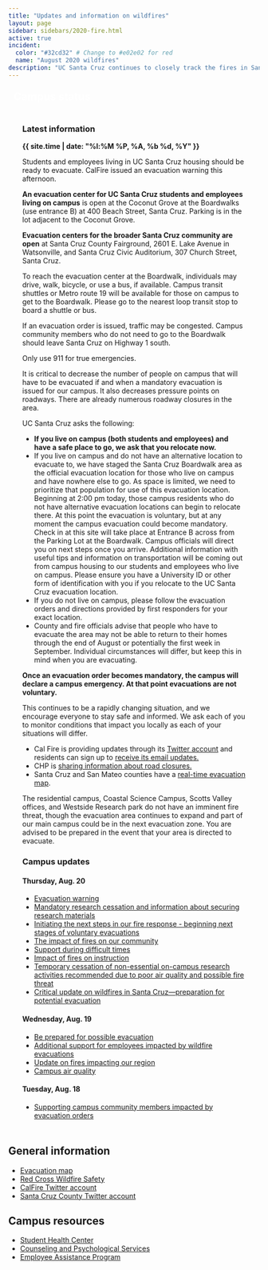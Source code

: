 ```yaml
---
title: "Updates and information on wildfires"
layout: page 
sidebar: sidebars/2020-fire.html
active: true
incident:
  color: "#32cd32" # Change to #e02e02 for red
  name: "August 2020 wildfires"
description: "UC Santa Cruz continues to closely track the fires in Santa Cruz, Santa Clara, and neighboring counties. This event has resulted in multiple evacuations and air quality concerns."
---
```


<section style="border: 4px solid {{ page.incident.color }}; padding: 0; margin: 0 0 2em 0;">
  
  <h2 style="margin: 0 0 .5em 0; background-color: {{ page.incident.color }}; line-height: 1; padding: .5em .5em .45em .5em; color: white;"><i class="far fa-bell"></i> Campus status</h2>

  <div style="padding: .05em 2em .5em 2em;">

### Latest information

<b>{{ site.time | date: "%l:%M %P, %A, %b %d, %Y" }}</b>

Students and employees living in UC Santa Cruz housing should be ready to evacuate. CalFire issued an evacuation warning this afternoon.

**An evacuation center for UC Santa Cruz students and employees living on campus** is open at the Coconut Grove at the Boardwalks (use entrance B) at 400 Beach Street, Santa Cruz. Parking is in the lot adjacent to the Coconut Grove.

**Evacuation centers for the broader Santa Cruz community are open** at Santa Cruz County Fairground, 2601 E. Lake Avenue in Watsonville, and Santa Cruz Civic Auditorium, 307 Church Street, Santa Cruz.

To reach the evacuation center at the Boardwalk, individuals may drive, walk, bicycle, or use a bus, if available. Campus transit shuttles or Metro route 19 will be available for those on campus to get to the Boardwalk. Please go to the nearest loop transit stop to board a shuttle or bus.

If an evacuation order is issued, traffic may be congested. Campus community members who do not need to go to the Boardwalk should leave Santa Cruz on Highway 1 south.

Only use 911 for true emergencies.

It is critical to decrease the number of people on campus that will have to be evacuated if and when a mandatory evacuation is issued for our campus. It also decreases pressure points on roadways. There are already numerous roadway closures in the area.

UC Santa Cruz asks the following:

- **If you live on campus (both students and employees) and have a safe place to go, we ask that you relocate now.**
- If you live on campus and do not have an alternative location to evacuate to, we have staged the Santa Cruz Boardwalk area as the official evacuation location for those who live on campus and have nowhere else to go. As space is limited, we need to prioritize that population for use of this evacuation location. Beginning at 2:00 pm today, those campus residents who do not have alternative evacuation locations can begin to relocate there. At this point the evacuation is voluntary, but at any moment the campus evacuation could become mandatory. Check in at this site will take place at Entrance B across from the Parking Lot at the Boardwalk. Campus officials will direct you on next steps once you arrive. Additional information with useful tips and information on transportation will be coming out from campus housing to our students and employees who live on campus. Please ensure you have a University ID or other form of identification with you if you relocate to the UC Santa Cruz evacuation location.
- If you do not live on campus, please follow the evacuation orders and directions provided by first responders for your exact location.
- County and fire officials advise that people who have to evacuate the area may not be able to return to their homes through the end of August or potentially the first week in September. Individual circumstances will differ, but keep this in mind when you are evacuating.

**Once an evacuation order becomes mandatory, the campus will declare a campus emergency. At that point evacuations are not voluntary.**  

This continues to be a rapidly changing situation, and we encourage everyone to stay safe and informed. We ask each of you to monitor conditions that impact you locally as each of your situations will differ.

- Cal Fire is providing updates through its [Twitter account](https://twitter.com/CALFIRECZU)  and residents can sign up to [receive its email updates.](https://tinyurl.com/czulightning)
- CHP is [sharing information about road closures.](https://twitter.com/CHPscrz)
- Santa Cruz and San Mateo counties have a [real-time evacuation map](https://www.smco.community.zonehaven.com/).

The residential campus, Coastal Science Campus, Scotts Valley offices, and Westside Research park do not have an imminent fire threat, though the evacuation area continues to expand and part of our main campus could be in the next evacuation zone. You are advised to be prepared in the event that your area is directed to evacuate.

### Campus updates

#### Thursday, Aug. 20

- [Evacuation warning](https://news.ucsc.edu/2020/08/evacuation-warning.html)
- [Mandatory research cessation and information about securing research materials](https://news.ucsc.edu/2020/08/mandatory-research-cessation.html)
- [Initiating the next steps in our fire response - beginning next stages of voluntary evacuations](https://news.ucsc.edu/2020/08/initiating-next-steps-in-our-fire-response.html)
- [The impact of fires on our community](https://news.ucsc.edu/2020/08/impact-of-fires-on-our-community.html)
- [Support during difficult times](https://news.ucsc.edu/2020/08/support-during-difficult-times.html)
- [Impact of fires on instruction](https://news.ucsc.edu/2020/08/impact-of-fires-on-instruction.html)
- [Temporary cessation of non-essential on-campus research activities recommended due to poor air quality and possible fire threat](https://news.ucsc.edu/2020/08/temp-cessation-of-non-essential-on-campus-research.html)
- [Critical update on wildfires in Santa Cruz—preparation for potential evacuation](https://news.ucsc.edu/2020/08/critical-update-wildfires.html)

#### Wednesday, Aug. 19

- [Be prepared for possible evacuation](https://news.ucsc.edu/2020/08/prepare-evacuation-students.html)
- [Additional support for employees impacted by wildfire evacuations](https://news.ucsc.edu/2020/08/additional-support-employees.html)
- [Update on fires impacting our region](https://news.ucsc.edu/2020/08/update-on-fires-impact.html)
- [Campus air quality](https://news.ucsc.edu/2020/08/campus-air-quality.html)

#### Tuesday, Aug. 18

- [Supporting campus community members impacted by evacuation orders](https://news.ucsc.edu/2020/08/supporting--community-members.html)


</div>

</section>

<h2>General information</h2>
<ul>
<li><a href="https://www.smco.community.zonehaven.com">Evacuation map</a></li>
<li><a href="https://www.redcross.org/get-help/how-to-prepare-for-emergencies/types-of-emergencies/wildfire.html">Red Cross Wildfire Safety</a></li>
<li><a href="https://twitter.com/CALFIRECZU">CalFire Twitter account</a></li>
<li><a href="https://twitter.com/sccounty">Santa Cruz County Twitter account</a></li>
</ul>
<h2>Campus resources</h2>
<ul>
<li><a href="https://healthcenter.ucsc.edu">Student Health Center</a></li>
<li><a href="https://caps.ucsc.edu">Counseling and Psychological Services</a></li>
<li><a href="https://shr.ucsc.edu/benefits/eap/">Employee Assistance Program</a></li>
</ul>
